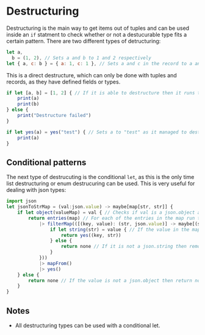 # Destructuring

Destructuring is the main way to get items out of tuples and can be used inside an `if` statment to check whether or not a destucurable type fits a certain pattern. There are two different types of detructuring:

```js
let a,
  b = (1, 2), // Sets a and b to 1 and 2 respectively
let { a, c: b } = { a: 1, c: 1 }, // Sets a and c in the record to a and b respectively
```

This is a direct destructure, which can only be done with tuples and records, as they have defined fields or types.

```js
if let [a, b] = [1, 2] { // If it is able to destructure then it runs the code
	print(a)
	print(b)
} else {
	print("Destructure failed")
}

if let yes(a) = yes("test") { // Sets a to "test" as it managed to destructure correctly, so it is not a maybe
	print(a)
}
```

## Conditional patterns

The next type of destrucuting is the conditional `let`, as this is the only time list destructuring or enum destrucuring can be used. This is very useful for dealing with json types:

```js
import json
let jsonToStrMap = (val:json.value) -> maybe[map[str, str]] {
	if let object(valueMap) = val { // Checks if val is a json.object and stores it in valueMap if it is
		return entries(map) // For each of the entries in the map run the following code
			|> filterMap(([(key, value): (str, json.value)] -> maybe[(str, str)] {
				if let string(str) = value { // If the value in the map can be turned into a json.string then run the following code
					return yes((key, str))
				} else {
					return none // If it is not a json.string then remove it from the map
				}
			}))
			|> mapFrom()
			|> yes()
	} else {
		return none // If the value is not a json.object then return none
	}
}
```

## Notes

- All destructuring types can be used with a conditional let.
